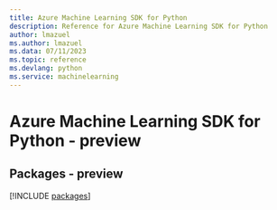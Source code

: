 ```yaml
---
title: Azure Machine Learning SDK for Python
description: Reference for Azure Machine Learning SDK for Python
author: lmazuel
ms.author: lmazuel
ms.data: 07/11/2023
ms.topic: reference
ms.devlang: python
ms.service: machinelearning
---
```

# Azure Machine Learning SDK for Python - preview
## Packages - preview
[!INCLUDE [packages](machine-learning-index.md)]